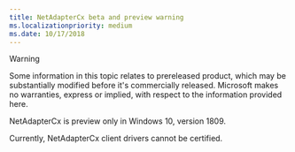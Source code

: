 ```yaml
---
title: NetAdapterCx beta and preview warning
ms.localizationpriority: medium
ms.date: 10/17/2018
---
```

> [!WARNING]
> Some information in this topic relates to prereleased product, which may be substantially modified before it's commercially released. Microsoft makes no warranties, express or implied, with respect to the information provided here.
>
> NetAdapterCx is preview only in Windows 10, version 1809.
>
> Currently, NetAdapterCx client drivers cannot be certified.